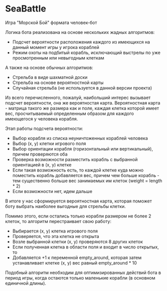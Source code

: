 # SeaBattle

Игра "Морской Бой" формата человек-бот

Логика бота реализована на основе нескольких жадных алгоритмов:

- Подсчет вероятности расположения каждого из имеющихся на данный момент игры у игрока кораблей
- Режим охоты на подбитый корабль, исключающий выстрелы по уже просмотренным или невыгодным клеткам

А также на основе обычных алгоритмов:

- Стрельба в виде шахматной доски
- Стрельба на основе вероятностной карты
- Случайная стрельба (не используется в данной версии проекта)


Из всего перечисленного, пожалуй, наибольший интерес вызывает подсчет вероятности, она же вероятностая карта.
Вероятностная карта - матрица такого же размера как и поле, каждая клетка которой имеет вес, просчитываемый определенным образом для каждого имеющегося у человека корабля.

Этап работы подсчета вероятности:
- Выбор корабля из списка неуничтоженных кораблей человека
- Выбор (x, y) клетки игрового поля
- Выбор ориентации корабля (горизонтальный или вертикальный), причем проверяются оба
- Проверка возможности разместить корабль с выбранной ориентацией в (x, y) клетке
- Если такая возможность есть, то каждой клетке куда можно поместить корабль добавляется вес, причем чем больше корабль - тем существенно больше вес занимаемых им клеток (weight = length * 2)
- Если возможности нет, идем дальше

В итоге у нас сформируется вероятностная карта, которая поможет боту выбрать наиболее выгодные для стрельбы клетки.

Помимо этого, если остались только корабли размером не более 2 клеток, то алгоритм перестраивает свою работу:
- Выбирается (x, y) клетка игрового поля
- Проверяется, что эта клетка не открыта
- Возле выбранной клетки (x, y) проверяются 8 других клеток
- Если полученная клетка в области поля и входит в число открытых, то
- Добавляется +1 к переменной empty_around, которая затем устанавливает клетке (x, y) вес равный empty_around * 10

Подобный алгоритм необходим для оптимизированных действий бота в период игры, когда остаются только маленькие корабли (в основном единичной длины).
